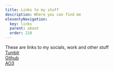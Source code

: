 ```yaml
---
title: Links to my stuff
description: Where you can find me
eleventyNavigation:
  key: links
  parent: about
  order: 210
---
```


These are links to my socials, work and other stuff\
[Tumblr](www.tumblr.com)\
[Github](https://github.com/ellieonline)\
[AO3](https://archiveofourown.org)
